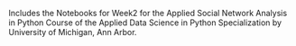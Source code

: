 Includes the Notebooks for Week2 for the Applied Social Network Analysis in Python Course of the Applied Data Science in Python Specialization by University of Michigan, Ann Arbor.
